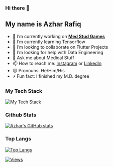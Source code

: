 ### Hi there 👋
## My name is Azhar Rafiq

- 🔭 I’m currently working on [**Med Stud Games**](https://medstudgames.com)
- 🌱 I’m currently learning Tensorflow
- 👯 I’m looking to collaborate on Flutter Projects
- 🤔 I’m looking for help with Data Engineering
- 💬 Ask me about Medical Stuff
- 📫 How to reach me: [Instagram](https://instagram.com/azharrafiqid) or [LinkedIn](https://linkedin.com/in/azhar-rafiq)
- 😄 Pronouns: He/Him/His
- ⚡ Fun fact: I finished my M.D. degree
<!--
**azhar-rafiq/azhar-rafiq** is a ✨ _special_ ✨ repository because its `README.md` (this file) appears on your GitHub profile.

Here are some ideas to get you started:

- 🔭 I’m currently working on ...
- 🌱 I’m currently learning ...
- 👯 I’m looking to collaborate on ...
- 🤔 I’m looking for help with ...
- 💬 Ask me about ...
- 📫 How to reach me: ...
- 😄 Pronouns: ...
- ⚡ Fun fact: ...
-->
### My Tech Stack
![My Tech Stack](https://github-readme-tech-stack.vercel.app/api/cards?lineCount=1&line1=flutter%2Cflutter%2C1777e1%3Bdart%2Cdart%2C016db7%3Bfirebase%2Cfirebase%2Cd7b513%3Bios%2Cios%2Cc5c5c5%3Bandroid%2Candroid%2C118a2f%3Bphp%2Cphp%2Caebfff%3Bmysql%2Cmysql%2C5b9dff%3Bjavascript%2Cjavascript%2Cb6a300%3Bpython%2Cpython%2Cb69228%3Bnumpy%2Cnumpy%2C5eb7ff%3Bpandas%2Cpandas%2C05699b%3B)

### **Github Stats**
[![Azhar's GitHub stats](https://github-readme-stats.vercel.app/api?username=azhar-rafiq&show_icons=true&theme=dark)](https://github.com/azhar-rafiq/github-readme-stats)

### **Top Langs**
[![Top Langs](https://github-readme-stats.vercel.app/api/top-langs/?username=azhar-rafiq&show_icons=true&theme=dark)](https://github.com/azhar-rafiq/github-readme-stats)

[![Views](https://visitcount.itsvg.in/api?id=azhar-rafiq&label=Profile%20Views&color=12&pretty=false)](https://visitcount.itsvg.in)

